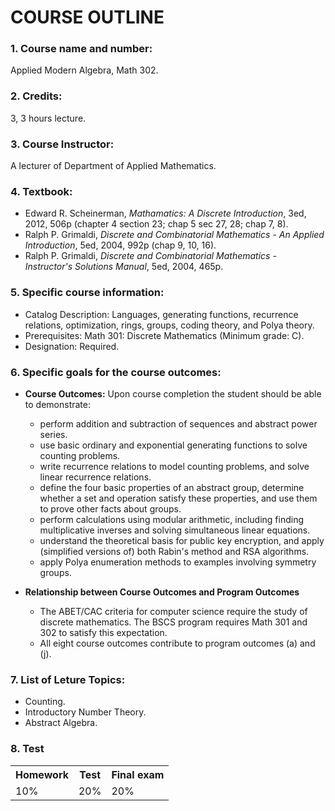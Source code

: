 # COURSE OUTLINE
### 1. Course name and number:
Applied Modern Algebra, Math 302.

### 2. Credits:
3, 3 hours lecture.

### 3. Course Instructor:
A lecturer of Department of Applied Mathematics.

### 4. Textbook:
  * Edward R. Scheinerman, _Mathamatics: A Discrete Introduction_, 3ed, 2012, 506p (chapter 4 section 23; chap 5 sec 27, 28; chap 7, 8).
  * Ralph P. Grimaldi, _Discrete and Combinatorial Mathematics - An Applied Introduction_, 5ed, 2004, 992p (chap 9, 10, 16).
  * Ralph P. Grimaldi, _Discrete and Combinatorial Mathematics - Instructor's Solutions Manual_, 5ed, 2004, 465p.

### 5. Specific course information:
  * Catalog Description: Languages, generating functions, recurrence relations, optimization, rings, groups, coding theory, and Polya theory.
  * Prerequisites: Math 301: Discrete Mathematics (Minimum grade: C).
  * Designation: Required.

### 6. Specific goals for the course outcomes:
  * **Course Outcomes:** Upon course completion the student should be able to demonstrate:
    + perform addition and subtraction of sequences and abstract power series.
    + use basic ordinary and exponential generating functions to solve counting problems.
    + write recurrence relations to model counting problems, and solve linear recurrence relations.
    + define the four basic properties of an abstract group, determine whether a set and operation satisfy these properties, and use them to prove other facts about groups.
    + perform calculations using modular arithmetic, including finding multiplicative inverses and solving simultaneous linear equations.
    + understand the theoretical basis for public key encryption, and apply (simplified versions of) both Rabin's method and RSA algorithms.
    + apply Polya enumeration methods to examples involving symmetry groups.

  * **Relationship between Course Outcomes and Program Outcomes**
    + The ABET/CAC criteria for computer science require the study of discrete mathematics. The BSCS program requires Math 301 and 302 to satisfy this expectation.
    + All eight course outcomes contribute to program outcomes (a) and (j).

### 7. List of Leture Topics:
  * Counting.
  * Introductory Number Theory.
  * Abstract Algebra.

### 8. Test
<table align="center">
  <tr>
    <th>Homework</th>
    <th>Test</th>
    <th>Final exam</th>
  </tr>
  <tr>
    <td>10%</td>
    <td>20%</td>
    <td>20%</td>
  </tr>
</table>
